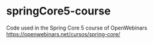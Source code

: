 # springCore5-course
Code used in the Spring Core 5 course of OpenWebinars
https://openwebinars.net/cursos/spring-core/
